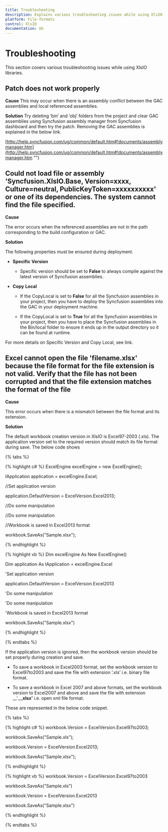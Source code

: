 ```yaml
---
title: Troubleshooting
description: Explains various troubleshooting issues while using XlsIO
platform: File-formats
control: XlsIO
documentation: UG
---
```


# Troubleshooting

This section covers various troubleshooting issues while using XlsIO libraries.

## Patch does not work properly

**Cause**
This may occur when there is an assembly conflict between the GAC assemblies and local referenced assemblies. 

**Solution** 
Try deleting ‘bin’ and ‘obj’ folders from the project and clear GAC assemblies using Syncfusion assembly manager from Syncfusion dashboard and then try the patch. Removing the GAC assemblies is explained in the below link.

[http://help.syncfusion.com/ug/common/default.htm#!documents/assemblymanager.htm](http://help.syncfusion.com/ug/common/default.htm#!documents/assemblymanager.htm "")

## Could not load file or assembly 'Syncfusion.XlsIO.Base, Version=xxxx, Culture=neutral, PublicKeyToken=xxxxxxxxxx' or one of its dependencies. The system cannot find the file specified.

**Cause**

The error occurs when the referenced assemblies are not in the path corresponding to the build configuration or GAC. 

**Solution**

The following properties must be ensured during deployment.

* __**Specific**__ __**Version**__

  * Specific version should be set to **False** to always compile against the latest version of Syncfusion assemblies.

* __**Copy**__ __**Local**__

  * If the CopyLocal is set to **False** for all the Syncfusion assemblies in your project, then you have to deploy the Syncfusion assemblies into the GAC in your deployment machine.

  * If the CopyLocal is set to **True** for all the Syncfusion assemblies in your project, then you have to place the Syncfusion assemblies in the Bin/local folder to ensure it ends up in the output directory so it can be found at runtime.

For more details on Specific Version and Copy Local, see link. 



## Excel cannot open the file 'filename.xlsx' because the file format for the file extension is not valid. Verify that the file has not been corrupted and that the file extension matches the format of the file

**Cause**

This error occurs when there is a mismatch between the file format and its extension. 

**Solution**

The default workbook creation version in XlsIO is Excel97-2003 (.xls). The application version set to the required version should match its file format during save. The below code shows 

{% tabs %}  

{% highlight c# %}
ExcelEngine excelEngine = new ExcelEngine();

IApplication application = excelEngine.Excel;

//Set application version

application.DefaultVersion = ExcelVersion.Excel2013;

//Do some manipulation

//Do some manipulation

//Workbook is saved in Excel2013 format

workbook.SaveAs("Sample.xlsx");



{% endhighlight %}

{% highlight vb %}
Dim excelEngine As New ExcelEngine()

Dim application As IApplication = excelEngine.Excel

'Set application version

application.DefaultVersion = ExcelVersion.Excel2013

'Do some manipulation

'Do some manipulation

'Workbook is saved in Excel2013 format

workbook.SaveAs("Sample.xlsx")



{% endhighlight %}

  {% endtabs %}  

If the application version is ignored, then the workbook version should be set properly during creation and save.

* To save a workbook in Excel2003 format, set the workbook version to Excel97to2003 and save the file with extension ‘.xls’ i.e. binary file format.

* To save a workbook in Excel 2007 and above formats, set the workbook version to Excel2007 and above and save the file with extension __‘.____xlsx’__ i.e. open xml file format.

These are represented in the below code snippet.

{% tabs %}  

{% highlight c# %}
workbook.Version = ExcelVersion.Excel97to2003;

workbook.SaveAs("Sample.xls");

workbook.Version = ExcelVersion.Excel2013;

workbook.SaveAs("Sample.xlsx");



{% endhighlight %}

{% highlight vb %}
workbook.Version = ExcelVersion.Excel97to2003

workbook.SaveAs("Sample.xls")

workbook.Version = ExcelVersion.Excel2013

workbook.SaveAs("Sample.xlsx")



{% endhighlight %}

  {% endtabs %}  


